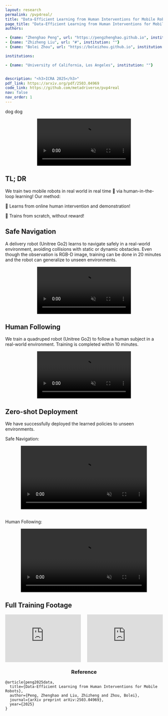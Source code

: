 ```yaml
---
layout: research
permalink: /pvp4real/
title: "Data-Efficient Learning from Human Interventions for Mobile Robots"
page_title: "Data-Efficient Learning from Human Interventions for Mobile Robots" 
authors:

- {name: "Zhenghao Peng", url: "https://pengzhenghao.github.io", institution: ""}
- {name: "Zhizheng Liu", url: "#", institution: ""}
- {name: "Bolei Zhou", url: "https://boleizhou.github.io", institution: ""}

institutions:

- {name: "University of California, Los Angeles", institution: ""}


description: "<h3>ICRA 2025</h3>"
pdf_link: https://arxiv.org/pdf/2503.04969
code_link: https://github.com/metadriverse/pvp4real
nav: false
nav_order: 1
---
```


dog dog

<style>
.video-container {
  position: relative;
  max-width: 100%; /* Adjust this value to control the maximum width of the video container */
  margin: 0 auto 0; /* Optional: center the video container horizontally */
}

.video-container video {
  display: block;
  margin: 0 auto;
  max-width: 100%;
  max-height: 100%;
}


.video-grid {
    display: grid;
    grid-template-columns: 1fr 1fr; /* Creates two columns */
    grid-gap: 20px; /* Space between videos */
}
.video iframe {
    width: 100%; /* Ensures iframe takes the full width of the container */
    height: 250px; /* Fixed height for all videos */
}

@media (max-width: 600px) {
    .video-grid {
        grid-template-columns: 1fr; /* Stacks videos into a single column on small screens */
    }
}
</style>









<div class="video-container">
  <video loop autoplay muted playsinline src="../assets/img/pvprobot/TeaserVideoCompressed.mp4"></video>
</div>


## TL; DR


We train two mobile robots in real world in real time :robot: via human-in-the-loop learning! Our method:

:star2: Learns from online human intervention and demonstration!

:star2: Trains from scratch, without reward!


<!--research-section-splitter-->


## Safe Navigation


A delivery robot (Unitree Go2) learns to navigate safely in a real-world environment, avoiding collisions with static or dynamic obstacles.
Even though the observation is RGB-D image, training can be done in 20 minutes and the robot can generalize to unseen environments.

<div class="video-container">
  <video loop autoplay muted playsinline src="../assets/img/pvprobot/Compare_BC_Nav_Compressed.mp4"></video>
</div>


<!--research-section-splitter-->

## Human Following


We train a quadruped robot (Unitree Go2) to follow a human subject in a real-world environment.
Training is completed within 10 minutes.

<div class="video-container">
  <video loop autoplay muted playsinline src="../assets/img/pvprobot/Compare_BC_Compressed.mp4"></video>
</div>


<!--research-section-splitter-->


## Zero-shot Deployment

We have successfully deployed the learned policies to unseen environments.

Safe Navigation:

<div class="video-container">
  <video style="width:80%;" loop controls muted playsinline src="../assets/img/pvprobot/Zeroshot_Nav_Compressed.mp4"></video>
</div>

<br>

Human Following:

<div class="video-container">
  <video style="width:80%;" loop controls muted playsinline src="../assets/img/pvprobot/Zeroshot_Dog_Following_Compressed.mp4"></video>
</div>



<!--research-section-splitter-->

## Full Training Footage


<div class="video-grid">
    <div class="video">
        <div id="video" style="overflow: hidden;">
          <iframe width="100%" height="100%" style="width: 101.5%; height: 101.5%; left: -0.5%; top: -0.5%;" src="https://www.youtube.com/embed/gRwfaxRFazM?autoplay=0&loop=1&mute=1&controls=1&rel=0&showinfo=0" frameborder="0" allowfullscreen="allowfullscreen"></iframe>
        </div>
    </div>
    <div class="video">
        <div id="video" style="overflow: hidden;">
          <iframe width="100%" height="100%" style="width: 101.5%; height: 101.5%; left: -0.5%; top: -0.5%;" src="https://www.youtube.com/embed/gUXpKF4wZrg?autoplay=0&loop=1&mute=1&controls=1&rel=0&showinfo=0" frameborder="0" allowfullscreen="allowfullscreen"></iframe>
        </div>
    </div>
</div>



<div class="research-section">
<h3 style="text-align: center">Reference</h3>

<pre><code class="language-plain">@article{peng2025data,
  title={Data-Efficient Learning from Human Interventions for Mobile Robots},
  author={Peng, Zhenghao and Liu, Zhizheng and Zhou, Bolei},
  journal={arXiv preprint arXiv:2503.04969},
  year={2025}
}
</code></pre>
</div>



